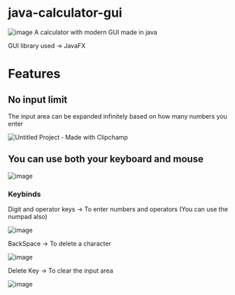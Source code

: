 # java-calculator-gui
![image](https://user-images.githubusercontent.com/71140719/115362579-4f96e480-a1df-11eb-83ba-51b89e407d13.png)
A calculator with modern GUI made in java

GUI library used -> JavaFX

# Features

## No input limit
The input area can be expanded infinitely based on how many numbers you enter

![Untitled Project ‐ Made with Clipchamp](https://user-images.githubusercontent.com/71140719/115110378-c55d3f00-9f98-11eb-9f84-eb586a91c1d4.gif)

## You can use both your keyboard and mouse 
![image](https://user-images.githubusercontent.com/71140719/115110508-677d2700-9f99-11eb-962f-2d2edd62472c.png)

### Keybinds
Digit and operator keys -> To enter numbers and operators (You can use the numpad also)

![image](https://user-images.githubusercontent.com/71140719/115110710-597bd600-9f9a-11eb-9a77-6611bb7eca62.png)

BackSpace -> To delete a character

![image](https://user-images.githubusercontent.com/71140719/115363445-1b6ff380-a1e0-11eb-9628-3acde0541464.png)

Delete Key -> To clear the input area

![image](https://user-images.githubusercontent.com/71140719/115362872-97b60700-a1df-11eb-8667-02c4c3d02fe5.png)
